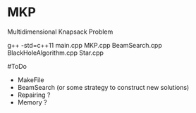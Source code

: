 # MKP
Multidimensional Knapsack Problem

g++ -std=c++11 main.cpp MKP.cpp BeamSearch.cpp BlackHoleAlgorithm.cpp Star.cpp

#ToDo

 - MakeFile
 - BeamSearch (or some strategy to construct new solutions)
 - Repairing ?
 - Memory ? 